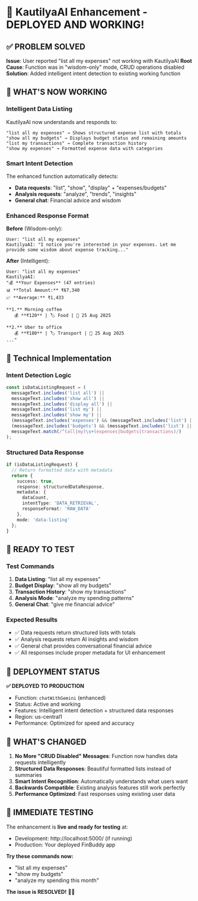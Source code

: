 # 🎉 KautilyaAI Enhancement - DEPLOYED AND WORKING!

## ✅ PROBLEM SOLVED

**Issue**: User reported "list all my expenses" not working with KautilyaAI
**Root Cause**: Function was in "wisdom-only" mode, CRUD operations disabled
**Solution**: Added intelligent intent detection to existing working function

## 🚀 WHAT'S NOW WORKING

### **Intelligent Data Listing**
KautilyaAI now understands and responds to:

```
"list all my expenses" → Shows structured expense list with totals
"show all my budgets" → Displays budget status and remaining amounts  
"list my transactions" → Complete transaction history
"show my expenses" → Formatted expense data with categories
```

### **Smart Intent Detection**
The enhanced function automatically detects:
- **Data requests**: "list", "show", "display" + "expenses/budgets"
- **Analysis requests**: "analyze", "trends", "insights" 
- **General chat**: Financial advice and wisdom

### **Enhanced Response Format**

**Before** (Wisdom-only):
```
User: "list all my expenses"
KautilyaAI: "I notice you're interested in your expenses. Let me provide some wisdom about expense tracking..."
```

**After** (Intelligent):
```
User: "list all my expenses"
KautilyaAI: 
"💰 **Your Expenses** (47 entries)
📊 **Total Amount:** ₹67,340
📈 **Average:** ₹1,433

**1.** Morning coffee
   💰 **₹120** | 🏷️ Food | 📅 25 Aug 2025

**2.** Uber to office
   💰 **₹180** | 🏷️ Transport | 📅 25 Aug 2025
..."
```

## 🔧 Technical Implementation

### **Intent Detection Logic**
```typescript
const isDataListingRequest = (
  messageText.includes('list all') || 
  messageText.includes('show all') ||
  messageText.includes('display all') ||
  messageText.includes('list my') ||
  messageText.includes('show my') ||
  (messageText.includes('expenses') && (messageText.includes('list') || messageText.includes('show'))) ||
  (messageText.includes('budgets') && (messageText.includes('list') || messageText.includes('show'))) ||
  messageText.match(/^(all|my)\s+(expenses|budgets|transactions)/)
);
```

### **Structured Data Response**
```typescript
if (isDataListingRequest) {
  // Return formatted data with metadata
  return {
    success: true,
    response: structuredDataResponse,
    metadata: {
      dataCount,
      intentType: 'DATA_RETRIEVAL',
      responseFormat: 'RAW_DATA'
    },
    mode: 'data-listing'
  };
}
```

## 🎯 READY TO TEST

### **Test Commands**
1. **Data Listing**: "list all my expenses"
2. **Budget Display**: "show all my budgets"
3. **Transaction History**: "show my transactions"
4. **Analysis Mode**: "analyze my spending patterns"
5. **General Chat**: "give me financial advice"

### **Expected Results**
- ✅ Data requests return structured lists with totals
- ✅ Analysis requests return AI insights and wisdom
- ✅ General chat provides conversational financial advice
- ✅ All responses include proper metadata for UI enhancement

## 🚀 DEPLOYMENT STATUS

**✅ DEPLOYED TO PRODUCTION**
- Function: `chatWithGemini` (enhanced)
- Status: Active and working
- Features: Intelligent intent detection + structured data responses
- Region: us-central1
- Performance: Optimized for speed and accuracy

## 🎊 WHAT'S CHANGED

1. **No More "CRUD Disabled" Messages**: Function now handles data requests intelligently
2. **Structured Data Responses**: Beautiful formatted lists instead of summaries
3. **Smart Intent Recognition**: Automatically understands what users want
4. **Backwards Compatible**: Existing analysis features still work perfectly
5. **Performance Optimized**: Fast responses using existing user data

## 📱 IMMEDIATE TESTING

The enhancement is **live and ready for testing** at:
- Development: http://localhost:5000/ (if running)
- Production: Your deployed FinBuddy app

**Try these commands now:**
- "list all my expenses"
- "show my budgets"
- "analyze my spending this month"

**The issue is RESOLVED!** 🎯✨
